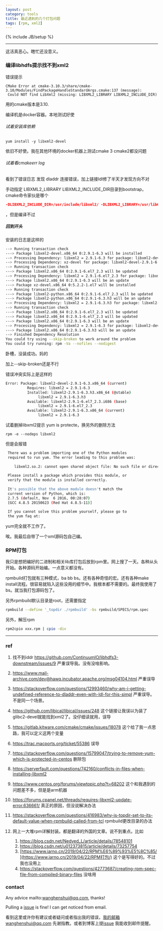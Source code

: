 ```yaml
---
layout: post
category: tools
title: 最近遇到的几个打包问题
tags: [rpm, xml2]
---
```


{% include JB/setup %}

---

这活真恶心。瞎忙还没意义。

### 编译libhdfs提示找不到xml2

错误提示

```shell
CMake Error at cmake-3.10.3/share/cmake-3.10/Modules/FindPackageHandleStandardArgs.cmake:137 (message):  
 Could NOT find LibXml2 (missing: LIBXML2_LIBRARY LIBXML2_INCLUDE_DIR)
```

用的cmake版本是3.10.

编译机是docker容器。本地测试好使

###### 试着安装库依赖

```shell
yum install -y libxml2-devel
```

依旧不好使。我在其他环境的docker机器上测试cmake 3 cmake2都没问题

###### 试着看cmakeerr log

看到了错误日志 发现 dladdr 连接错误，加上链接ldl修了半天才发现方向不对

手动指定 LIBXML2_LIBRARY LIBXML2_INCLUDE_DIR目录到bootstrap，cmake命令家伙是哪个

```cmake
-DLIBXML2_INCLUDE_DIR=/usr/include/libxml2/ -DLIBXML2_LIBRARY=/usr/lib64/
```

，但是编译不过

##### 回到开头

安装的日志是这样的

 ```bash
--> Running transaction check  
---> Package libxml2-devel.x86_64 0:2.9.1-6.3 will be installed  
--> Processing Dependency: libxml2 = 2.9.1-6.3 for package: libxml2-devel-2.9.1-6.3.x86_64  
--> Processing Dependency: xz-devel for package: libxml2-devel-2.9.1-6.3.x86_64  
--> Running transaction check  
---> Package libxml2.x86_64 0:2.9.1-6.el7_2.3 will be updated  
--> Processing Dependency: libxml2 = 2.9.1-6.el7_2.3 for package: libxml2-python-2.9.1-6.el7_2.3.x86_64  
---> Package libxml2.x86_64 0:2.9.1-6.3 will be an update  
---> Package xz-devel.x86_64 0:5.2.2-1.el7 will be installed  
--> Running transaction check  
---> Package libxml2-python.x86_64 0:2.9.1-6.el7_2.3 will be updated  
---> Package libxml2-python.x86_64 0:2.9.1-6.3.h3 will be an update  
--> Processing Dependency: libxml2 = 2.9.1-6.3.h3 for package: libxml2-python-2.9.1-6.3.h3.x86_64  
--> Running transaction check  
---> Package libxml2.x86_64 0:2.9.1-6.el7_2.3 will be updated  
---> Package libxml2.x86_64 0:2.9.1-6.el7_2.3 will be updated  
---> Package libxml2.x86_64 0:2.9.1-6.3 will be an update  
--> Processing Dependency: libxml2 = 2.9.1-6.3 for package: libxml2-devel-2.9.1-6.3.x86_64  
---> Package libxml2.x86_64 0:2.9.1-6.3.h3 will be an update  
--> Finished Dependency Resolution  
 You could try using --skip-broken to work around the problem  
 You could try running: rpm -Va --nofiles --nodigest  
 ```

卧槽，没装成功。妈的

加上--skip-broken还是不行



错误冲突实际上是这样的

```bash
Error: Package: libxml2-devel-2.9.1-6.3.x86_64 (current)  
          Requires: libxml2 = 2.9.1-6.3  
          Installed: libxml2-2.9.1-6.3.h3.x86_64 (@stable)  
               libxml2 = 2.9.1-6.3.h3  
          Available: libxml2-2.9.1-6.el7_2.3.i686 (base)  
               libxml2 = 2.9.1-6.el7_2.3  
          Available: libxml2-2.9.1-6.3.x86_64 (current)  
               libxml2 = 2.9.1-6.3 
```





试着删掉libxml2提示 yum is protecte，换另外的删除方法

```shell
rpm -e --nodeps libxml2
```

但是会报错



```bash
 There was a problem importing one of the Python modules  
 required to run yum. The error leading to this problem was:  
   
    libxml2.so.2: cannot open shared object file: No such file or directory  
   
 Please install a package which provides this module, or  
 verify that the module is installed correctly.  
   
 It's possible that the above module doesn't match the  
 current version of Python, which is:  
 2.7.5 (default, Nov  6 2016, 00:28:07)   
 [GCC 4.8.5 20150623 (Red Hat 4.8.5-11)]  
   
 If you cannot solve this problem yourself, please go to   
 the yum faq at:
```

yum完全就不工作了。

唉。我最后自带了一个xml源码包自己编。





### RPM打包

我只是想把编好的二进制和相关lib库打包后放到rpm里。网上搜了一天。各种从头开始。各种源码开始编。一点意义都没有。

rpmbuild打包就有三种模式，ba bb bs。还有各种奇怪的宏。还有各种make install流程。很容易就陷入这些没用的细节中。我根本都不需要的。最终我使用了bs。就当我打包源码包了。



另外rpmbuild默认目录是root，还需要指定

```bash
rpmbuild --define '_topdir ./rpmbuild' -bs rpmbuild/SPECS/rpm.spec
```

另外，解压rpm

```bash
rpm2cpio xxx.rpm | cpio -div
```





----

### ref

1. 找不到iddr https://github.com/ContinuumIO/libhdfs3-downstream/issues/9 严重误导我。没有没啥影响。

2. https://www.mail-archive.com/dev@hawq.incubator.apache.org/msg04104.html 严重误导

3. https://stackoverflow.com/questions/12993460/why-am-i-getting-undefined-reference-to-dladdr-even-with-ldl-for-this-simpl 严重误导。不是同一个场景。

4. https://github.com/libical/libical/issues/248 这个链接让我误以为装了glibc2-devel就能找到xml2了。没仔细读就用，误导

5. https://gitlab.kitware.com/cmake/cmake/issues/18078 这个给了我一点思路，我可以定义这两个变量

6. https://trac.macports.org/ticket/55386 误导

7. https://stackoverflow.com/questions/15799047/trying-to-remove-yum-which-is-protected-in-centos 删除包

8. https://serverfault.com/questions/742160/conflicts-in-files-when-installing-libxml2

9. https://www.centos.org/forums/viewtopic.php?t=68202 这个和我遇到的问题差不多，但是是arm机器

10. https://forums.cpanel.net/threads/requires-libxml2-update-error.636661/ 真正的原因，但没说解决办法

11. https://stackoverflow.com/questions/416983/why-is-topdir-set-to-its-default-value-when-rpmbuild-called-from-tcl rpmbuild更改目录的办法

12. 网上一大堆rpm详解封装。都是翻译的外国的文章。说不到重点。比如

    1. https://blog.csdn.net/Nedved_L/article/details/78548101
    2. https://blog.csdn.net/u012373815/article/details/73257754
    3. [https://www.iarno.cn/2019/04/22/RPM%E6%89%93%E5%8C%85/](https://www.iarno.cn/2019/04/22/RPM打包/) 这个是写得好的。不过我也没用上
    4. https://stackoverflow.com/questions/42773687/creating-rpm-spec-file-from-compiled-binary-files 没啥用

    

### contact

Any advice mailto:wanghenshui@qq.com, thanks! 

Pulling a [issue](https://github.com/wanghenshui/wanghenshui.github.io/issues/new) is fine! I can get noticed from email.

看到这里或许你有建议或者疑问或者指出我的错误，我的邮箱wanghenshui@qq.com 先谢指教。或者到博客上提[issue](https://github.com/wanghenshui/wanghenshui.github.io/issues/new) 我能收到邮件提醒。